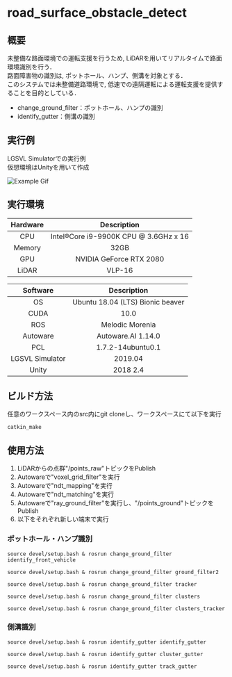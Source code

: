 # road_surface_obstacle_detect
## 概要

未整備な路面環境での運転支援を行うため, LiDARを用いてリアルタイムで路面環境識別を行う．  
路面障害物の識別は, ポットホール、ハンプ、側溝を対象とする．  
このシステムでは未整備道路環境で, 低速での遠隔運転による運転支援を提供することを目的としている．  

- change_ground_filter：ポットホール、ハンプの識別
- identify_gutter：側溝の識別

## 実行例

LGSVL Simulatorでの実行例  
仮想環境はUnityを用いて作成

![Example Gif](/images/virtual-10.gif)

## 実行環境

| Hardware | Description |
| :---: | :---: |
| CPU | Intel®Core i9-9900K CPU @ 3.6GHz x 16 |
| Memory | 32GB |
| GPU | NVIDIA GeForce RTX 2080 |
| LiDAR | VLP-16 |

| Software | Description |
| :---: | :---: |
| OS | Ubuntu 18.04 (LTS) Bionic beaver |
| CUDA | 10.0 |
| ROS | Melodic Morenia |
| Autoware | Autoware.AI 1.14.0 |
| PCL | 1.7.2-14ubuntu0.1 |
| LGSVL Simulator | 2019.04 |
| Unity | 2018 2.4 |



## ビルド方法

任意のワークスペース内のsrc内にgit cloneし、ワークスペースにて以下を実行
```
catkin_make
```

## 使用方法

1. LiDARからの点群"/points_raw"トピックをPublish
2. Autowareで"voxel_grid_filter"を実行
3. Autowareで"ndt_mapping"を実行
4. Autowareで"ndt_matching"を実行
5. Autowareで"ray_ground_filter"を実行し、"/points_ground"トピックをPublish
6. 以下をそれぞれ新しい端末で実行

### ポットホール・ハンプ識別

```
source devel/setup.bash & rosrun change_ground_filter identify_front_vehicle
```
```
source devel/setup.bash & rosrun change_ground_filter ground_filter2
```
```
source devel/setup.bash & rosrun change_ground_filter tracker
```
```
source devel/setup.bash & rosrun change_ground_filter clusters
```
```
source devel/setup.bash & rosrun change_ground_filter clusters_tracker
```

### 側溝識別

```
source devel/setup.bash & rosrun identify_gutter identify_gutter
```
```
source devel/setup.bash & rosrun identify_gutter cluster_gutter
```
```
source devel/setup.bash & rosrun identify_gutter track_gutter
```
